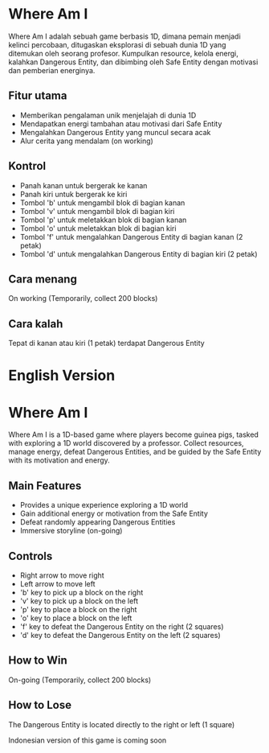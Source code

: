 # Where Am I
Where Am I adalah sebuah game berbasis 1D, dimana pemain menjadi kelinci percobaan, ditugaskan eksplorasi di sebuah dunia 1D yang ditemukan oleh seorang profesor. Kumpulkan resource, kelola energi, kalahkan Dangerous Entity, dan dibimbing oleh Safe Entity dengan motivasi dan pemberian energinya.

## Fitur utama
- Memberikan pengalaman unik menjelajah di dunia 1D
- Mendapatkan energi tambahan atau motivasi dari Safe Entity
- Mengalahkan Dangerous Entity yang muncul secara acak
- Alur cerita yang mendalam (on working)

## Kontrol
- Panah kanan untuk bergerak ke kanan
- Panah kiri untuk bergerak ke kiri
- Tombol 'b' untuk mengambil blok di bagian kanan
- Tombol 'v' untuk mengambil blok di bagian kiri
- Tombol 'p' untuk meletakkan blok di bagian kanan
- Tombol 'o' untuk meletakkan blok di bagian kiri
- Tombol 'f' untuk mengalahkan Dangerous Entity di bagian kanan (2 petak)
- Tombol 'd' untuk mengalahkan Dangerous Entity di bagian kiri (2 petak)

## Cara menang
On working (Temporarily, collect 200 blocks)

## Cara kalah
Tepat di kanan atau kiri (1 petak) terdapat Dangerous Entity

# English Version
# Where Am I
Where Am I is a 1D-based game where players become guinea pigs, tasked with exploring a 1D world discovered by a professor. Collect resources, manage energy, defeat Dangerous Entities, and be guided by the Safe Entity with its motivation and energy.

## Main Features
- Provides a unique experience exploring a 1D world
- Gain additional energy or motivation from the Safe Entity
- Defeat randomly appearing Dangerous Entities
- Immersive storyline (on-going)

## Controls
- Right arrow to move right
- Left arrow to move left
- 'b' key to pick up a block on the right
- 'v' key to pick up a block on the left
- 'p' key to place a block on the right
- 'o' key to place a block on the left
- 'f' key to defeat the Dangerous Entity on the right (2 squares)
- 'd' key to defeat the Dangerous Entity on the left (2 squares)

## How to Win
On-going (Temporarily, collect 200 blocks)

## How to Lose
The Dangerous Entity is located directly to the right or left (1 square)

Indonesian version of this game is coming soon
